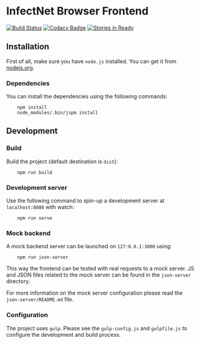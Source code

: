 # InfectNet Browser Frontend
[![Build Status](https://travis-ci.org/infectnet/infectnet-browser-frontend.svg?branch=develop)](https://travis-ci.org/infectnet/infectnet-browser-frontend)
[![Codacy Badge](https://api.codacy.com/project/badge/Grade/4689e81a1c4d43438d3f893962866ea6)](https://www.codacy.com/app/infectnet/infectnet-browser-frontend?utm_source=github.com&amp;utm_medium=referral&amp;utm_content=infectnet/infectnet-browser-frontend&amp;utm_campaign=Badge_Grade)
[![Stories in Ready](https://badge.waffle.io/infectnet/infectnet-parent.svg?label=ready&title=Ready)](http://waffle.io/infectnet/infectnet-parent)

## Installation

First of all, make sure you have `node.js` installed. You can get it from [nodejs.org](https://nodejs.org/).

### Dependencies

You can install the dependencies using the following commands:

~~~~
    npm install
    node_modules/.bin/jspm install
~~~~

## Development

### Build

Build the project (default destination is `dist`):

~~~~
    npm run build
~~~~

### Development server

Use the following command to spin-up a development server at `localhost:8080` with watch:

~~~~
    npm run serve
~~~~

### Mock backend

A mock backend server can be launched on `127:0.0.1:3000` using:

~~~~
    npm run json-server
~~~~

This way the frontend can be tested with real requests to a mock server. JS and JSON files related to the mock server can be found in the `json-server` directory.

For more information on the mock server configuration please read the `json-server/README.md` file. 

### Configuration

The project uses `gulp`. Please see the `gulp-config.js` and `gulpfile.js` to configure the development and build process.